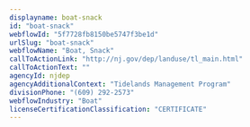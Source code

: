 ```yaml
---
displayname: boat-snack
id: "boat-snack"
webflowId: "5f7728fb8150be5747f3be1d"
urlSlug: "boat-snack"
webflowName: "Boat, Snack"
callToActionLink: "http://nj.gov/dep/landuse/tl_main.html"
callToActionText: ""
agencyId: njdep
agencyAdditionalContext: "Tidelands Management Program"
divisionPhone: "(609) 292-2573"
webflowIndustry: "Boat"
licenseCertificationClassification: "CERTIFICATE"
---
```

